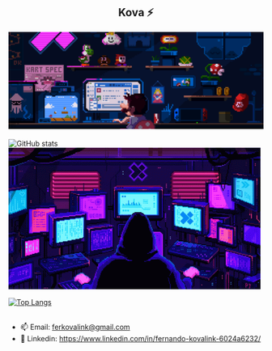 <h2 align = "center">  Kova ⚡  </h2>

![Banner git](https://github.com/FerKovalink/FerKovalink/blob/main/banner-git.gif?raw=true)
<br>
<br>
![GitHub stats](https://github-readme-stats.vercel.app/api?username=FerKovalink&show_icons=true&theme=synthwave)![Banner git](https://github.com/FerKovalink/FerKovalink/blob/main/pixels-neon.gif?raw=true)

[![Top Langs](https://github-readme-stats.vercel.app/api/top-langs/?username=FerKovalink&layout=compact)](https://github.com/anuraghazra/github-readme-stats)
<br>
<br>
- 📫 Email: ferkovalink@gmail.com
- 💬 Linkedin: https://www.linkedin.com/in/fernando-kovalink-6024a6232/


<!--
**FerKovalink/FerKovalink** is a ✨ _special_ ✨ repository because its `README.md` (this file) appears on your GitHub profile.

Here are some ideas to get you started:

- 🔭 I’m currently working on ...
- 🌱 I’m currently learning ...
- 👯 I’m looking to collaborate on ...
- 🤔 I’m looking for help with ...
- 💬 Ask me about ...
- 📫 How to reach me: ...
- 😄 Pronouns: ...
- ⚡ Fun fact: ...
- 👋
-->
